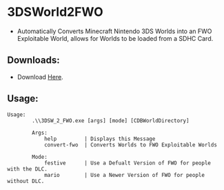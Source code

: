 # 3DSWorld2FWO
- Automatically Converts Minecraft Nintendo 3DS Worlds into an FWO Exploitable World, allows for Worlds to be loaded from a SDHC Card.

## Downloads:
- Download [Here](https://github.com/Minecraft-3DS-Community/3DSWorld2FWO/releases/download/v1.1.3/3DSW_2_FWO.exe).


## Usage:
```
Usage:
        .\\3DSW_2_FWO.exe [args] [mode] [CDBWorldDirectory]

        Args:
            help         | Displays this Message
            convert-fwo  | Converts Worlds to FWO Exploitable Worlds
        
        Mode:
            festive      | Use a Defualt Version of FWO for people with the DLC.
            mario        | Use a Newer Version of FWO for people without DLC.
```
